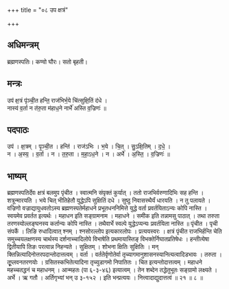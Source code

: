 +++
title = "०८ उप क्षत्रं"

+++
## अधिमन्त्रम्
ब्रह्मणस्पतिः। कण्वो घौरः। सतो बृहती।

## मन्त्रः
उप॑ क्ष॒त्रं पृ॑ञ्ची॒त हन्ति॒ राज॑भिर्भ॒ये चि॑त्सुक्षि॒तिं द॑धे ।  
नास्य॑ व॒र्ता न त॑रु॒ता म॑हाध॒ने नार्भे॑ अस्ति व॒ज्रिणः॑ ॥

## पदपाठः
उप॑ । क्ष॒त्रम् । पृ॒ञ्ची॒त । हन्ति॑ । राज॑ऽभिः । भ॒ये । चि॒त् । सु॒ऽक्षि॒तिम् । द॒धे॒ ।  
न । अ॒स्य॒ । व॒र्ता । न । त॒रु॒ता । म॒हा॒ऽध॒ने । न । अर्भे॑ । अ॒स्ति॒ । व॒ज्रिणः॑ ॥

## भाष्यम्
ब्रह्मणस्पतिर्देवः क्षत्रं बलमुप पृंचीत । स्वात्मनि संपृक्तं कुर्यात् । ततो राजभिर्वरुणादिभिः सह हन्ति । शत्रून्मारयति । भये चित् भीतिहेतौ युद्धेऽपि सुक्षितिं दधे । सुष्ठु निवासस्थैर्यं धारयति । न तु पलायते । वज्रिणो वज्राद्यायुधवतोऽस्य ब्रह्मणस्पतेर्महाधने प्रभूतधननिमित्ते युद्धे वर्ता प्रवर्तयिताऽन्यः कोपि नास्ति । स्वयमेव प्रवर्तत इत्यर्थः । महाधन इति सङ्ग्रामनाम । महाधने । समीक इति तन्नामसु पाठात् । तथा तरुता तरणस्योल्लङ्घनस्य कर्तान्यः कोपि नास्ति । तथैवार्भे स्वल्पे युद्धेऽप्यन्यः प्रवर्तयिता नास्ति ॥ पृंचीत । पृची संपर्के । लिङि रुधादित्वात् श्नम् । श्नसोरल्लोप इत्यकारलोपः । प्रत्ययस्वरः । क्षत्रं पृंचीत राजभिर्हन्ति चेति समुच्चयलक्षणस्य चार्थस्य दर्शनाच्चादिलोपे विभाषेति प्रथमायास्तिङ् विभक्तेर्निघातप्रतिषेधः । हन्तीत्येषा द्वितीयापि तिङः परत्वान्न निहन्यते । सुक्षितम् । शोभना क्षितिः सुक्षितिः । मन् क्तिन्नित्यादिनोत्तरपदान्तोदात्तत्वम् । वर्ता । वर्ततेर्वृणोतेर्वा तृच्यागमानुशासनस्यानित्यत्वादिडभावः । तरुता । तूृप्लवनतरणयोः । ग्रसितस्कभितेत्यादिना तृच्युडागमो निपातितः । चित इत्यन्तोदात्तत्वम् । महाधने महच्चतद्धनं च महाधनम् । आन्महतः (पा ६-३-४६) इत्यात्वम् । तेन शब्देन तद्धेतुभूतः सङ्ग्रामो लक्ष्यते । अर्भे । ऋ गतौ । अर्तिगृभ्यां भन् उ ३-१५२ । इति भन्प्रत्ययः । नित्त्वादाद्युदात्तत्वं ॥ २१ ॥ ८ ॥